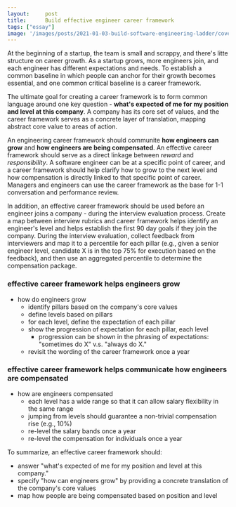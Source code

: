```yaml
---
layout:     post
title:      Build effective engineer career framework
tags: ["essay"]
image: '/images/posts/2021-01-03-build-software-engineering-ladder/cover.svg'
---
```


At the beginning of a startup, the team is small and scrappy, and there's litte structure on career growth. As a startup grows, more engineers join, and each engineer has different expectations and needs. To establish a common baseline in which people can anchor for their growth becomes essential, and one common critical baseline is a career framework.

The ultimate goal for creating a career framework is to form common language around one key question - **what's expected of me for my position and level at this company**. A company has its core set of values, and the career framework serves as a concrete layer of translation, mapping abstract core value to areas of action.

An engineering career framework should communite **how engineers can grow** and **how engineers are being compensated**. An effective career framework should serve as a direct linkage between *reward* and *responsibility*. A software engineer can be at a specific point of career, and a career framework should help clarify how to grow to the next level and how compensation is directly linked to that specific point of career. Managers and engineers can use the career framework as the base for 1-1 conversation and performance review.

In addition, an effective career framework should be used before an engineer joins a company - during the interview evaluation process. Create a map between interview rubrics and career framework helps identify an engineer's level and helps establish the first 90 day goals if they join the company. During the interview evaluation, collect feedback from interviewers and map it to a percentile for each pillar (e.g., given a senior engineer level, candidate X is in the top 75% for execution based on the feedback), and then use an aggregated percentile to determine the compensation package.

### effective career framework helps engineers grow
- how do engineers grow
  * identify pillars based on the company's core values
  * define levels based on pillars
  * for each level, define the expectation of each pillar
  * show the progression of expectation for each pillar, each level
    - progression can be shown in the phrasing of expectations: "sometimes do X" v.s. "always do X."
  * revisit the wording of the career framework once a year

### effective career framework helps communicate how engineers are compensated
- how are engineers compensated
  * each level has a wide range so that it can allow salary flexibility in the same range
  * jumping from levels should guarantee a non-trivial compensation rise (e.g., 10%)
  * re-level the salary bands once a year
  * re-level the compensation for individuals once a year

To summarize, an effective career framework should:
- answer "what's expected of me for my position and level at this company."
- specify "how can engineers grow" by providing a concrete translation of the company's core values
- map how people are being compensated based on position and level
